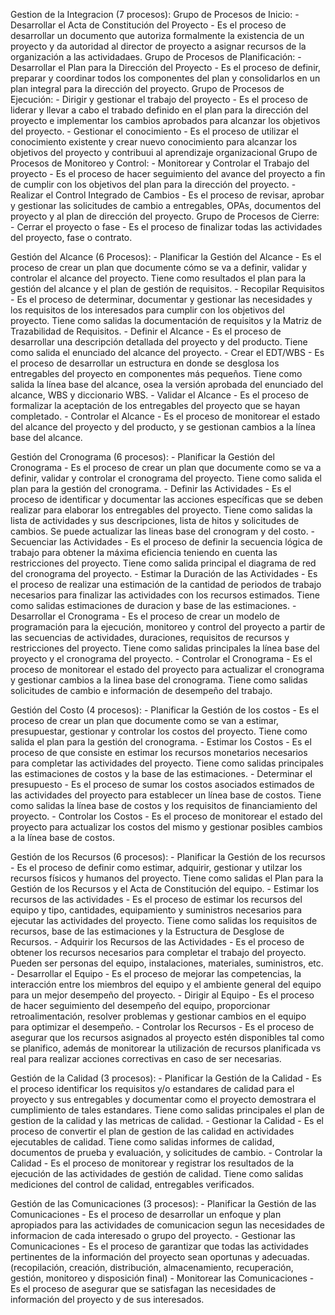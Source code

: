 Gestion de la Integracion (7 procesos):
	Grupo de Procesos de Inicio:
		- Desarrollar el Acta de Constitución del Proyecto
			- Es el proceso de desarrollar un documento que autoriza formalmente la existencia de un proyecto y da autoridad al director de proyecto a asignar recursos de la organización a las actividadaes. 
	Grupo de Procesos de Planificación:
		- Desarrollar el Plan para la Dirección del Proyecto
			- Es el proceso de definir, preparar y coordinar todos los componentes del plan y consolidarlos en un plan integral para la dirección del proyecto.
	Grupo de Procesos de Ejecución:
		- Dirigir y gestionar el trabajo del proyecto
			- Es el proceso de liderar y llevar a cabo el trabado definido en el plan para la dirección del proyecto e implementar los cambios aprobados para alcanzar los objetivos del proyecto.
		- Gestionar el conocimiento
			- Es el proceso de utilizar el conocimiento existente y crear nuevo conocimiento para alcanzar los objetivos del proyecto y contribuui al aprendizaje organizacional
	Grupo de Procesos de Monitoreo y Control:
		- Monitorear y Controlar el Trabajo del proyecto
			- Es el proceso de hacer seguimiento del avance del proyecto a fin de cumplir con los objetivos del plan para la dirección del proyecto.
		- Realizar el Control Integrado de Cambios
			- Es el proceso de revisar, aprobar y gestionar las solicitudes de cambio a entregables, OPAs, documentos del proyecto y al plan de dirección del proyecto.
	Grupo de Procesos de Cierre:
		- Cerrar el proyecto o fase
			- Es el proceso de finalizar todas las actividades del proyecto, fase o contrato.
		
Gestión del Alcance (6 Procesos):
	- Planificar la Gestión del Alcance
		- Es el proceso de crear un plan que documente cómo se va a definir, validar y controlar el alcance del proyecto. Tiene como resultados el plan para la gestión del alcance y el plan de gestión de requisitos.
	- Recopilar Requisitos
		- Es el proceso de determinar, documentar y gestionar las necesidades y los requisitos de los interesados para cumplir con los objetivos del proyecto. Tiene como salidas la documentación de requisitos y la Matriz de Trazabilidad de Requisitos.
	- Definir el Alcance
		- Es el proceso de desarrollar una descripción detallada del proyecto y del producto. Tiene como salida el enunciado del alcance del proyecto.
	- Crear el EDT/WBS
		- Es el proceso de desarrollar un estructura en donde se desglosa los entregables del proyecto en componentes más pequeños. Tiene como salida la línea base del alcance, osea la versión aprobada del enunciado del alcance, WBS y diccionario WBS.
	- Validar el Alcance
		- Es el proceso de formalizar la aceptación de los entregables del proyecto que se hayan completado.
	- Controlar el Alcance
		- Es el proceso de monitorear el estado del alcance del proyecto y del producto, y se gestionan cambios a la línea base del alcance.
	
Gestión del Cronograma (6 procesos):
	- Planificar la Gestión del Cronograma
		- Es el proceso de crear un plan que documente como se va a definir, validar y controlar el cronograma del proyecto. Tiene como salida el plan para la gestión del cronograma.
	- Definir las Actividades
		- Es el proceso de identificar y documentar las acciones específicas que se deben realizar para elaborar los entregables del proyecto. Tiene como salidas la lista de actividades y sus descripciones, lista de hitos y solicitudes de cambios. Se puede actualizar las lineas base del cronogram y del costo.
	- Secuenciar las Actividades
		- Es el proceso de definir la secuencia lógica de trabajo para obtener la máxima eficiencia teniendo en cuenta las restricciones del proyecto. Tiene como salida principal el diagrama de red del cronograma del proyecto.
	- Estimar la Duración de las Actividades
		- Es el proceso de realizar una estimación de la cantidad de periodos de trabajo necesarios para finalizar las actividades con los recursos estimados. Tiene como salidas estimaciones de duracion y base de las estimaciones.
	- Desarrollar el Cronograma
		- Es el proceso de crear un modelo de programación para la ejecución, monitoreo y control del proyecto a partir de las secuencias de actividades, duraciones, requisitos de recursos y restricciones del proyecto. Tiene como salidas principales la línea base del proyecto y el cronograma del proyecto.
	- Controlar el Cronograma
		- Es el proceso de monitorear el estado del proyecto para actualizar el cronograma y gestionar cambios a la linea base del cronograma. Tiene como salidas solicitudes de cambio e información de desempeño del trabajo.
	
Gestión del Costo (4 procesos):
	- Planificar la Gestión de los costos
		- Es el proceso de crear un plan que documente como se van a estimar, presupuestar, gestionar y controlar los costos del proyecto. Tiene como salida el plan para la gestión del cronograma.
	- Estimar los Costos
		- Es el proceso de que consiste en estimar los recursos monetarios necesarios para completar las actividades del proyecto. Tiene como salidas principales las estimaciones de costos y la base de las estimaciones.
	- Determinar el presupuesto
		- Es el proceso de sumar los costos asociados estimados de las actividades del proyecto para establecer un línea base de costos. Tiene como salidas la línea base de costos y los requisitos de financiamiento del proyecto.
	- Controlar los Costos
		- Es el proceso de monitorear el estado del proyecto para actualizar los costos del mismo y gestionar posibles cambios a la línea base de costos. 
	
Gestión de los Recursos (6 procesos):
	- Planificar la Gestión de los recursos
		- Es el proceso de definir como estimar, adquirir, gestionar y utilzar los recursos físicos y humanos del proyecto. Tiene como salidas el Plan para la Gestión de los Recursos y el Acta de Constitución del equipo.
	- Estimar los recursos de las actividades
		- Es el proceso de estimar los recursos del equipo y tipo, cantidades, equipamiento y suministros necesarios para ejecutar las actividades del proyecto. Tiene como salidas los requisitos de recursos, base de las estimaciones y la Estructura de Desglose de Recursos.
	- Adquirir los Recursos de las Actividades
		- Es el proceso de obtener los recursos necesarios para completar el trabajo del proyecto. Pueden ser personas del equipo, instalaciones, materiales, suministros, etc.
	- Desarrollar el Equipo
		- Es el proceso de mejorar las competencias, la interacción entre los miembros del equipo y el ambiente general del equipo para un mejor desempeño del proyecto.
	- Dirigir al Equipo
		- Es el proceso de hacer seguimiento del desempeño del equipo, proporcionar retroalimentación, resolver problemas y gestionar cambios en el equipo para optimizar el desempeño.
	- Controlar los Recursos
		- Es el proceso de asegurar que los recursos asignados al proyecto estén disponibles tal como se planifico, además de monitorear la utilización de recursos planificada vs real para realizar acciones correctivas en caso de ser necesarias.
	
Gestión de la Calidad (3 procesos):
	- Planificar la Gestión de la Calidad
		- Es el proceso identificar los requisitos y/o estandares de calidad para el proyecto y sus entregables y documentar como el proyecto demostrara el cumplimiento de tales estandares. Tiene como salidas principales el plan de gestion de la calidad y las metricas de calidad.
	- Gestionar la Calidad
		- Es el proceso de convertir el plan de gestion de las calidad en actividades ejecutables de calidad. Tiene como salidas informes de calidad, documentos de prueba y evaluación, y solicitudes de cambio.
	- Controlar la Calidad
		- Es el proceso de monitorear y registrar los resultados de la ejecución de las actividades de gestión de calidad. Tiene como salidas mediciones del control de calidad, entregables verificados.
	
Gestión de las Comunicaciones (3 procesos):
	- Planificar la Gestión de las Comunicaciones
		- Es el proceso de desarrollar un enfoque y plan apropiados para las actividades de comunicacion segun las necesidades de informacion de cada interesado o grupo del proyecto.
	- Gestionar las Comunicaciones
		- Es el proceso de garantizar que todas las actividades pertinentes de la información del proyecto sean oportunas y adecuadas. (recopilación, creación, distribución, almacenamiento, recuperación, gestión, monitoreo y disposición final)
	- Monitorear las Comunicaciones
		- Es el proceso de asegurar que se satisfagan las necesidades de información del proyecto y de sus interesados.





